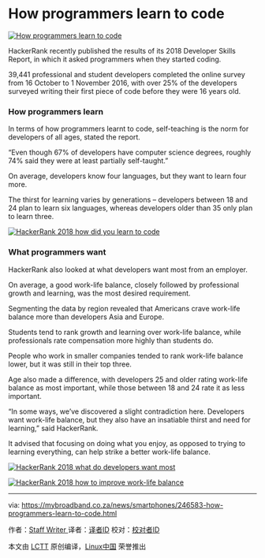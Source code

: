 How programmers learn to code
============================================================

 [![How programmers learn to code](https://mybroadband.co.za/news/wp-content/uploads/2016/01/Programmer-working-computer-code.jpg)][8] 


HackerRank recently published the results of its 2018 Developer Skills Report, in which it asked programmers when they started coding.

39,441 professional and student developers completed the online survey from 16 October to 1 November 2016, with over 25% of the developers surveyed writing their first piece of code before they were 16 years old.

### How programmers learn

In terms of how programmers learnt to code, self-teaching is the norm for developers of all ages, stated the report.

“Even though 67% of developers have computer science degrees, roughly 74% said they were at least partially self-taught.”

On average, developers know four languages, but they want to learn four more.

The thirst for learning varies by generations – developers between 18 and 24 plan to learn six languages, whereas developers older than 35 only plan to learn three.

 [![HackerRank 2018 how did you learn to code](https://mybroadband.co.za/news/wp-content/uploads/2018/01/HackerRank-2018-how-did-you-learn-to-code.jpg)][5] 

### What programmers want

HackerRank also looked at what developers want most from an employer.

On average, a good work-life balance, closely followed by professional growth and learning, was the most desired requirement.

Segmenting the data by region revealed that Americans crave work-life balance more than developers Asia and Europe.

Students tend to rank growth and learning over work-life balance, while professionals rate compensation more highly than students do.

People who work in smaller companies tended to rank work-life balance lower, but it was still in their top three.

Age also made a difference, with developers 25 and older rating work-life balance as most important, while those between 18 and 24 rate it as less important.

“In some ways, we’ve discovered a slight contradiction here. Developers want work-life balance, but they also have an insatiable thirst and need for learning,” said HackerRank.

It advised that focusing on doing what you enjoy, as opposed to trying to learning everything, can help strike a better work-life balance.

 [![HackerRank 2018 what do developers want most](https://mybroadband.co.za/news/wp-content/uploads/2018/01/HackerRank-2018-what-do-developers-want-most-640x342.jpg)][6] 

 [![HackerRank 2018 how to improve work-life balance](https://mybroadband.co.za/news/wp-content/uploads/2018/01/HackerRank-2018-how-to-improve-work-life-balance-378x430.jpg)][7]

--------------------------------------------------------------------------------

via: https://mybroadband.co.za/news/smartphones/246583-how-programmers-learn-to-code.html

作者：[Staff Writer ][a]
译者：[译者ID](https://github.com/译者ID)
校对：[校对者ID](https://github.com/校对者ID)

本文由 [LCTT](https://github.com/LCTT/TranslateProject) 原创编译，[Linux中国](https://linux.cn/) 荣誉推出

[a]:https://mybroadband.co.za/news/author/staff-writer
[1]:https://mybroadband.co.za/news/author/staff-writer
[2]:https://twitter.com/intent/tweet/?text=How+programmers+learn+to+code%20https://mybroadband.co.za/news/smartphones/246583-how-programmers-learn-to-code.html&via=mybroadband
[3]:mailto:?subject=How%20programmers%20learn%20to%20code&body=HackerRank%20recently%20published%20the%20results%20of%20its%202018%20Developer%20Skills%20Report.%0A%0Ahttps%3A%2F%2Fmybroadband.co.za%2Fnews%2Fsmartphones%2F246583-how-programmers-learn-to-code.html
[4]:https://mybroadband.co.za/news/smartphones/246583-how-programmers-learn-to-code.html#disqus_thread
[5]:https://mybroadband.co.za/news/wp-content/uploads/2018/01/HackerRank-2018-how-did-you-learn-to-code.jpg
[6]:https://mybroadband.co.za/news/wp-content/uploads/2018/01/HackerRank-2018-what-do-developers-want-most.jpg
[7]:https://mybroadband.co.za/news/wp-content/uploads/2018/01/HackerRank-2018-how-to-improve-work-life-balance.jpg
[8]:https://mybroadband.co.za/news/smartphones/246583-how-programmers-learn-to-code.html